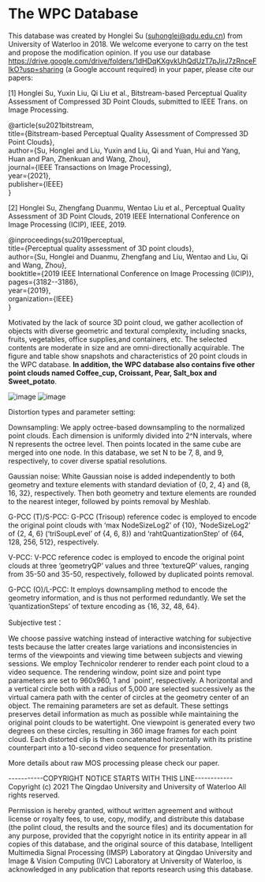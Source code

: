 # The WPC Database
This database was created by Honglei Su (suhonglei@qdu.edu.cn) from University of Waterloo in 2018. We welcome everyone to carry on the test and propose the modification opinion. If you use our database https://drive.google.com/drive/folders/1dHDqKXgvkUhQdUzT7pJjrJ7zRnceFIkO?usp=sharing (a Google account required) in your paper, please cite our papers: 

[1] Honglei Su, Yuxin Liu, Qi Liu et al., Bitstream-based Perceptual Quality Assessment of Compressed 3D Point Clouds, submitted to IEEE Trans. on Image Processing.

@article{su2021bitstream,  
title={Bitstream-based Perceptual Quality Assessment of Compressed 3D Point Clouds},  
author={Su, Honglei and Liu, Yuxin and Liu, Qi and Yuan, Hui and Yang, Huan and Pan, Zhenkuan and Wang, Zhou},  
journal={IEEE Transactions on Image Processing},  
year={2021},  
publisher={IEEE}  
}  

[2] Honglei Su, Zhengfang Duanmu, Wentao Liu et al., Perceptual Quality Assessment of 3D Point Clouds, 2019 IEEE International Conference on Image Processing (ICIP), IEEE, 2019.

@inproceedings{su2019perceptual,  
  title={Perceptual quality assessment of 3D point clouds},  
  author={Su, Honglei and Duanmu, Zhengfang and Liu, Wentao and Liu, Qi and Wang, Zhou},  
  booktitle={2019 IEEE International Conference on Image Processing (ICIP)},  
  pages={3182--3186},  
  year={2019},  
  organization={IEEE}  
}  

Motivated by the lack of source 3D point cloud, we gather acollection of objects with diverse geometric and textural complexity,  including  snacks,  fruits,  vegetables,  office supplies,and containers, etc. The selected contents are moderate in size and are omni-directionally acquirable. The figure and table show snapshots and characteristics of 20 point clouds in the WPC database. **In addition, the WPC database also contains five other point clouds named Coffee_cup, Croissant, Pear, Salt_box and Sweet_potato**.

![image](https://github.com/qdushl/Waterloo-Point-Cloud-Database/blob/main/Snapshots.jpg)
![image](https://github.com/qdushl/Waterloo-Point-Cloud-Database/blob/main/Characteristics.png)

Distortion types and parameter setting:

Downsampling: We apply octree-based downsampling to the normalized point clouds. Each dimension is uniformly divided into 2^N intervals, where N represents the octree level. Then points located in the same cube are merged into one node. In this database, we set N to be 7, 8, and 9, respectively, to cover diverse spatial resolutions.

Gaussian noise: White Gaussian noise is added independently to both geometry and texture elements with standard deviation of {0, 2, 4} and {8, 16, 32}, respectively. Then both geometry and texture elements are rounded to the nearest integer, followed by points removal by Meshlab.

G-PCC (T)/S-PCC: G-PCC (Trisoup) reference codec is employed to encode the original point clouds with ‘max NodeSizeLog2’ of {10}, ‘NodeSizeLog2’ of {2, 4, 6} (‘triSoupLevel’ of {4, 6, 8}) and ‘rahtQuantizationStep’ of {64, 128, 256, 512}, respectively.

V-PCC: V-PCC reference codec is employed to encode the original point clouds at three ‘geometryQP’ values and three ‘textureQP’ values, ranging from 35-50 and 35-50, respectively, followed by duplicated points removal.

G-PCC (O)/L-PCC: It employs downsampling method to encode the geometry information, and is thus not performed redundantly. We set the ‘quantizationSteps’ of texture encoding as {16, 32, 48, 64}.

Subjective test：

We choose passive watching instead of interactive watching for subjective tests because the latter creates large variations and inconsistencies in terms of the viewpoints and viewing time between subjects and viewing sessions. We employ Technicolor renderer to render each point cloud to a video sequence. The rendering window, point size and point type parameters are set to 960x960, 1 and `point', respectively. A horizontal and a vertical circle both with a radius of 5,000 are selected successively as the virtual camera path with the center of circles at the geometry center of an object. The remaining parameters are set as default. These settings preserves detail information as much as possible while maintaining the original point clouds to be watertight. One viewpoint is generated every two degrees on these circles, resulting in 360 image frames for each point cloud. Each distorted clip is then concatenated horizontally with its pristine counterpart into a 10-second video sequence for presentation.

More details about raw MOS processing please check our paper.

-----------COPYRIGHT NOTICE STARTS WITH THIS LINE------------ Copyright (c) 2021 The Qingdao University and University of Waterloo All rights reserved.

Permission is hereby granted, without written agreement and without license or royalty fees, to use, copy, modify, and distribute this database (the polint cloud, the results and the source files) and its documentation for any purpose, provided that the copyright notice in its entirity appear in all copies of this database, and the original source of this database, Intelligent Multimedia Signal Processing (IMSP) Laboratory at Qingdao University and Image & Vision Computing (IVC) Laboratory at University of Waterloo, is acknowledged in any publication that reports research using this database. 
